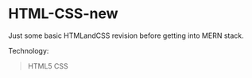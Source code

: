 # HTML-CSS-new
Just some basic HTMLandCSS revision before getting into MERN stack. 

Technology:
> HTML5
> CSS
